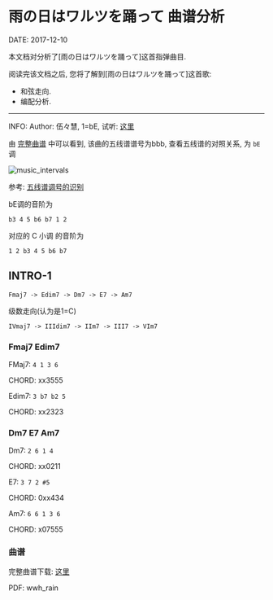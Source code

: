 雨の日はワルツを踊って 曲谱分析
==============================

DATE: 2017-12-10

本文档对分析了[雨の日はワルツを踊って]这首指弹曲目.

阅读完该文档之后, 您将了解到[雨の日はワルツを踊って]这首歌:

* 和弦走向.
* 编配分析.

--------------------------------------------------------------------------------

INFO: Author: 伍々慧, 1=bE, 试听: [这里](https://www.xiami.com/song/1771866339)

由 [完整曲谱](#曲谱) 中可以看到, 该曲的五线谱谱号为bbb, 查看五线谱的对照关系, 为 `bE` 调

![music_intervals](images/music_intervals.png)

参考: [五线谱调号的识别](https://www.sin80.com/guide/staff-key-signature)

bE调的音阶为

```
b3 4 5 b6 b7 1 2
```

对应的 C 小调 的音阶为

```
1 2 b3 4 5 b6 b7
```

INTRO-1
-------

```
Fmaj7 -> Edim7 -> Dm7 -> E7 -> Am7
```

级数走向(认为是1=C)

```
IVmaj7 -> IIIdim7 -> IIm7 -> III7 -> VIm7
```

### Fmaj7 Edim7
FMaj7: `4 1 3 6`

CHORD: xx3555

Edim7: `3 b7 b2 5`

CHORD: xx2323

### Dm7 E7 Am7
Dm7: `2 6 1 4`

CHORD: xx0211

E7: `3 7 2 #5`

CHORD: 0xx434

Am7: `6 6 1 3 6`

CHORD: x07555


### 曲谱
完整曲谱下载: [这里](https://github.com/dengqinghua/roses/raw/master/assets/doc/wwh-road.pdf)

PDF: wwh_rain
